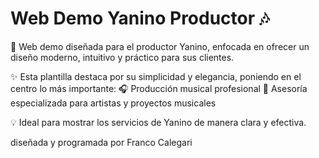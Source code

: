 # Web Demo Yanino Productor 🎶
🚀 Web demo diseñada para el productor Yanino, enfocada en ofrecer un diseño moderno, intuitivo y práctico para sus clientes.

✨ Esta plantilla destaca por su simplicidad y elegancia, poniendo en el centro lo más importante:
🎧 Producción musical profesional
📢 Asesoría especializada para artistas y proyectos musicales

💡 Ideal para mostrar los servicios de Yanino de manera clara y efectiva.

diseñada y programada por Franco Calegari